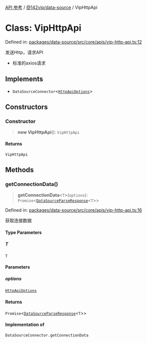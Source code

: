 [API 参考](../wiki/Home) / [@142vip/data-source](../wiki/@142vip.data-source) / VipHttpApi

# Class: VipHttpApi

Defined in: [packages/data-source/src/core/apis/vip-http-api.ts:12](https://github.com/142vip/core-x/blob/15d5bc9ef4bece78c0e60bdf074a2d245f625100/packages/data-source/src/core/apis/vip-http-api.ts#L12)

发送Http，请求API

* 标准的axios请求

## Implements

* `DataSourceConnector`<[`HttpApiOptions`](../wiki/@142vip.data-source.Interface.HttpApiOptions)>

## Constructors

### Constructor

> **new VipHttpApi**(): `VipHttpApi`

#### Returns

`VipHttpApi`

## Methods

### getConnectionData()

> **getConnectionData**<`T`>(`options`): `Promise`<[`DataSourceParseResponse`](../wiki/@142vip.data-source.Interface.DataSourceParseResponse)<`T`>>

Defined in: [packages/data-source/src/core/apis/vip-http-api.ts:16](https://github.com/142vip/core-x/blob/15d5bc9ef4bece78c0e60bdf074a2d245f625100/packages/data-source/src/core/apis/vip-http-api.ts#L16)

获取连接数据

#### Type Parameters

##### T

`T`

#### Parameters

##### options

[`HttpApiOptions`](../wiki/@142vip.data-source.Interface.HttpApiOptions)

#### Returns

`Promise`<[`DataSourceParseResponse`](../wiki/@142vip.data-source.Interface.DataSourceParseResponse)<`T`>>

#### Implementation of

`DataSourceConnector.getConnectionData`
